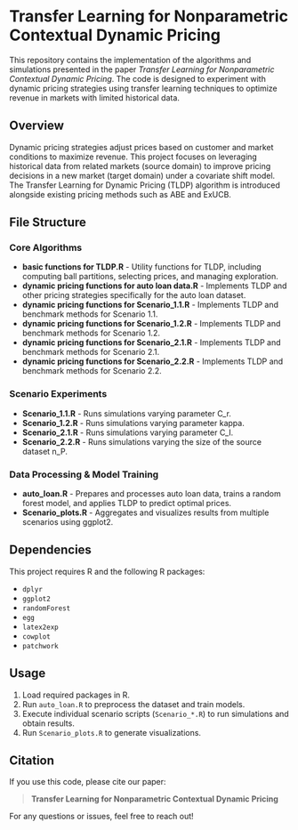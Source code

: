 # Transfer Learning for Nonparametric Contextual Dynamic Pricing

This repository contains the implementation of the algorithms and simulations presented in the paper *Transfer Learning for Nonparametric Contextual Dynamic Pricing*. The code is designed to experiment with dynamic pricing strategies using transfer learning techniques to optimize revenue in markets with limited historical data.

## Overview
Dynamic pricing strategies adjust prices based on customer and market conditions to maximize revenue. This project focuses on leveraging historical data from related markets (source domain) to improve pricing decisions in a new market (target domain) under a covariate shift model. The Transfer Learning for Dynamic Pricing (TLDP) algorithm is introduced alongside existing pricing methods such as ABE and ExUCB.

## File Structure

### Core Algorithms
- **basic functions for TLDP.R** - Utility functions for TLDP, including computing ball partitions, selecting prices, and managing exploration.
- **dynamic pricing functions for auto loan data.R** - Implements TLDP and other pricing strategies specifically for the auto loan dataset.
- **dynamic pricing functions for Scenario_1.1.R** - Implements TLDP and benchmark methods for Scenario 1.1.
- **dynamic pricing functions for Scenario_1.2.R** - Implements TLDP and benchmark methods for Scenario 1.2.
- **dynamic pricing functions for Scenario_2.1.R** - Implements TLDP and benchmark methods for Scenario 2.1.
- **dynamic pricing functions for Scenario_2.2.R** - Implements TLDP and benchmark methods for Scenario 2.2.

### Scenario Experiments
- **Scenario_1.1.R** - Runs simulations varying parameter C_r.
- **Scenario_1.2.R** - Runs simulations varying parameter kappa.
- **Scenario_2.1.R** - Runs simulations varying parameter C_I.
- **Scenario_2.2.R** - Runs simulations varying the size of the source dataset n_P.

### Data Processing & Model Training
- **auto_loan.R** - Prepares and processes auto loan data, trains a random forest model, and applies TLDP to predict optimal prices.
- **Scenario_plots.R** - Aggregates and visualizes results from multiple scenarios using ggplot2.

## Dependencies
This project requires R and the following R packages:
- `dplyr`
- `ggplot2`
- `randomForest`
- `egg`
- `latex2exp`
- `cowplot`
- `patchwork`

## Usage
1. Load required packages in R.
2. Run `auto_loan.R` to preprocess the dataset and train models.
3. Execute individual scenario scripts (`Scenario_*.R`) to run simulations and obtain results.
4. Run `Scenario_plots.R` to generate visualizations.

## Citation
If you use this code, please cite our paper:
> **Transfer Learning for Nonparametric Contextual Dynamic Pricing**

For any questions or issues, feel free to reach out!

